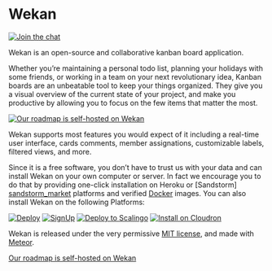 # Wekan

[![Join the chat][gitter_badge]][gitter_chat]

Wekan is an open-source and collaborative kanban board application.

Whether you’re maintaining a personal todo list, planning your holidays with
some friends, or working in a team on your next revolutionary idea, Kanban
boards are an unbeatable tool to keep your things organized. They give you a
visual overview of the current state of your project, and make you productive by
allowing you to focus on the few items that matter the most.

[![Our roadmap is self-hosted on Wekan][screenshot]][roadmap]

Wekan supports most features you would expect of it including a real-time user
interface, cards comments, member assignations, customizable labels, filtered
views, and more.

Since it is a free software, you don’t have to trust us with your data and can
install Wekan on your own computer or server. In fact we encourage you to do
that by providing one-click installation on Heroku or [Sandstorm]
[sandstorm_market] platforms and verified [Docker][docker_image] images. You can
also install Wekan on the following Platforms:

[![Deploy][heroku_button]][heroku_deploy]
[![SignUp][indiehosters_button]][indiehosters_saas]
[![Deploy to Scalingo][scalingo_button]][scalingo_deploy]
[![Install on Cloudron][cloudron_button]][cloudron_install]

Wekan is released under the very permissive [MIT license](LICENSE), and made
with [Meteor](https://www.meteor.com).

[Our roadmap is self-hosted on Wekan][roadmap]

[screenshot]: http://i.imgur.com/cI4jW2h.png
[gitter_badge]: https://badges.gitter.im/Join%20Chat.svg
[gitter_chat]: https://gitter.im/wekan/wekan
[roadmap]: http://try.wekan.io/b/MeSsFJaSqeuo9M6bs/wekan-roadmap
[sandstorm_market]: https://oasis.sandstorm.io/appdemo/m86q05rdvj14yvn78ghaxynqz7u2svw6rnttptxx49g1785cdv1h
[docker_image]: https://hub.docker.com/r/mquandalle/wekan/
[heroku_button]: https://www.herokucdn.com/deploy/button.png
[heroku_deploy]: https://heroku.com/deploy?template=https://github.com/elitechweb/wekan/tree/blob/devel
[indiehosters_button]: https://indie.host/signup.png
[indiehosters_saas]: https://indiehosters.net/shop/product/wekan-20
[scalingo_button]: https://cdn.scalingo.com/deploy/button.svg
[scalingo_deploy]: https://my.scalingo.com/deploy?source=https://github.com/wekan/wekan#master
[cloudron_button]: https://cloudron.io/img/button.svg
[cloudron_install]: https://cloudron.io/button.html?app=io.wekan.cloudronapp
